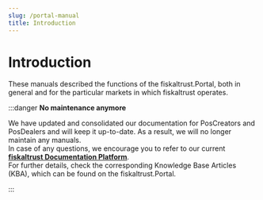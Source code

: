 ```yaml
---
slug: /portal-manual
title: Introduction
---
```


# Introduction

These manuals described the functions of the fiskaltrust.Portal, both in general and for the particular markets in which fiskaltrust operates.

:::danger **No maintenance anymore**

We have updated and consolidated our documentation for PosCreators and PosDealers and will keep it up-to-date. As a result, we will no longer maintain any manuals.  
In case of any questions, we encourage you to refer to our current **[fiskaltrust Documentation Platform](https://docs.fiskaltrust.cloud/de/ "fiskaltrust Documentation Platform")**.  
For further details, check the corresponding Knowledge Base Articles (KBA), which can be found on the fiskaltrust.Portal.

:::

